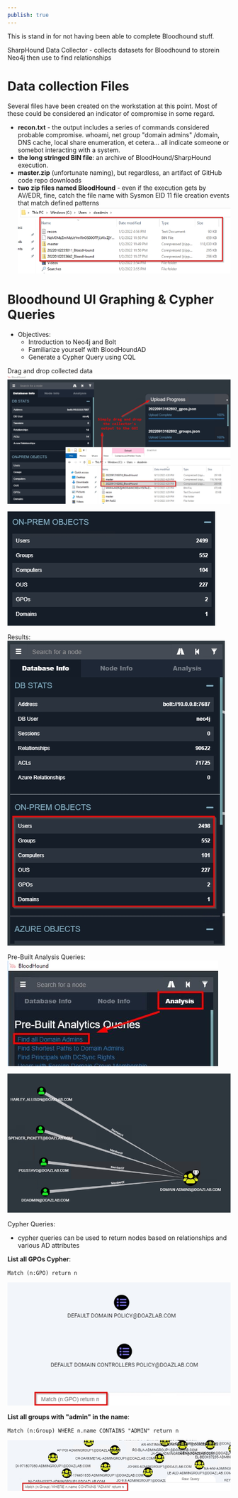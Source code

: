 ```yaml
---
publish: true
---
```

This is stand in for not having been able to complete Bloodhound stuff.

SharpHound Data Collector - collects datasets for Bloodhound to storein Neo4j then use to find relationships

# Data collection Files
Several files have been created on the workstation at this point. Most of these could be considered an indicator of compromise in some regard.

- **recon.txt** - the output includes a series of commands considered probable compromise. whoami, net group "domain admins" /domain, DNS cache, local share enumeration, et cetera... all indicate someone or somebot interacting with a system.
- **the long stringed BIN file**: an archive of BloodHound/SharpHound execution.
- **master.zip** (unfortunate naming), but regardless, an artifact of GitHub code repo downloads
- **two zip files named BloodHound** - even if the execution gets by AV/EDR, fine, catch the file name with Sysmon EID 11 file creation events that match defined patterns
![](../../__attachments/Honey%20Accounts%20in%20Windows%20AD/Project%20Workspace/IMG-20231206000047085.png)

# Bloodhound UI Graphing & Cypher Queries

- Objectives:
	- Introduction to Neo4j and Bolt  
	* Familiarize yourself with BloodHoundAD  
	* Generate a Cypher Query using CQL

Drag and drop collected data
![](../../__attachments/Honey%20Accounts%20in%20Windows%20AD/Project%20Workspace/IMG-20231206000143658.png)

![](../../__attachments/Honey%20Accounts%20in%20Windows%20AD/Project%20Workspace/IMG-20231206000207724.png)

Results:
![](../../__attachments/Honey%20Accounts%20in%20Windows%20AD/Project%20Workspace/IMG-20231206000223004.png)

Pre-Built Analysis Queries:
![](../../__attachments/Honey%20Accounts%20in%20Windows%20AD/Project%20Workspace/IMG-20231206000249311.png)

![](../../__attachments/Honey%20Accounts%20in%20Windows%20AD/Project%20Workspace/IMG-20231206000255847.png)

Cypher Queries:
- cypher queries can be used to return nodes based on relationships and various AD attributes

**List all GPOs Cypher**:
```
Match (n:GPO) return n
```

![](../../__attachments/Honey%20Accounts%20in%20Windows%20AD/Project%20Workspace/IMG-20231206000418998.png)

**List all groups with "admin" in the name**:
```
Match (n:Group) WHERE n.name CONTAINS "ADMIN" return n
```

![](../../__attachments/Honey%20Accounts%20in%20Windows%20AD/Project%20Workspace/IMG-20231206000443536.png)
